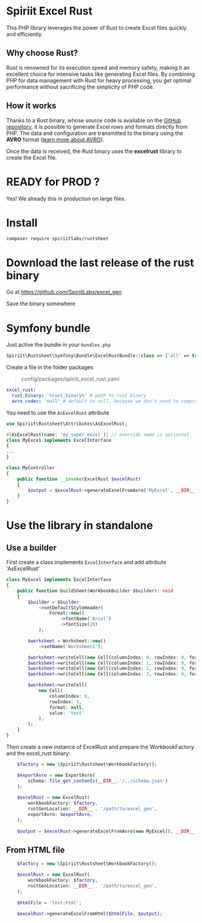 Spiriit Excel Rust
==================

This PHP library leverages the power of Rust to create Excel files quickly and efficiently.

## Why choose Rust?

Rust is renowned for its execution speed and memory safety, making it an excellent choice for intensive tasks like generating Excel files.
By combining PHP for data management with Rust for heavy processing, you get optimal performance without sacrificing the simplicity of PHP code.

## How it works

Thanks to a Rust binary, whose source code is available on the [GitHub repository](link_to_repo), it is possible to generate Excel rows and
formats directly from PHP. The data and configuration are transmitted to the binary using the **AVRO** format ([learn more about AVRO](link_to_avro)).

Once the data is received, the Rust binary uses the **excelrust** library to create the Excel file.

# READY for PROD ?

Yes! We already this in production on large files.

# Install

`composer require spiriitlabs/rustsheet`

# Download the last release of the rust binary

Go at https://github.com/SpiriitLabs/excel_gen

Save the binary somewhere

# Symfony bundle

Just active the bundle in your `bundles.php`

```php
Spiriit\Rustsheet\Symfony\Bundle\ExcelRustBundle::class => ['all' => true],
```

Create a file in the folder packages

> config/packages/spiriit_excel_rust.yaml

```yaml
excel_rust:
  rust_binary: '%rust_binary%' # path to rust binary
  avro_codec: 'null' # default to null, because we don't need to compress the file
```

You need to use the `AsExcelRust` attribute

```php
use Spiriit\Rustsheet\Attributes\AsExcelRust;

#[AsExcelRust(name: 'my_super_excel')] // override name is optionnal
class MyExcel implements ExcelInterface 
{
...
}
```

```php
class MyController
{
    public function __invoke(ExcelRust $excelRust)
    {
        $output = $excelRust->generateExcelFromAvro('MyExcel', __DIR__.'/myexcel_avro.xlsx');
    }
}
```

# Use the library in standalone

## Use a builder

First create a class implements `ExcelInterface` and add attribute 'AsExcelRust'

```php
class MyExcel implements ExcelInterface
{
    public function buildSheet(WorkbookBuilder $builder): void
    {
        $builder = $builder
            ->setDefaultStyleHeader(
                Format::new()
                    ->fontName('Arial')
                    ->fontSize(20)
            );

        $worksheet = Worksheet::new()
            ->setName('Worksheet1');

        $worksheet->writeCell(new Cell(columnIndex: 0, rowIndex: 0, format: null, value: 'Item'));
        $worksheet->writeCell(new Cell(columnIndex: 1, rowIndex: 0, format: null, value: 'Cost'));
        $worksheet->writeCell(new Cell(columnIndex: 2, rowIndex: 0, format: Format::new()->bold(), value: 'Date'));
        $worksheet->writeCell(new Cell(columnIndex: 3, rowIndex: 0, format: Format::new()->bold(), value: 'Autre'));

        $worksheet->writeCell(
            new Cell(
                columnIndex: 0,
                rowIndex: 1,
                format: null,
                value: 'test'
            ),
        );
    }
}
```

Then create a new instance of ExcelRust and prepare the WorkbookFactory and the excel_rust binary:

```php
    $factory = new \Spiriit\Rustsheet\WorkbookFactory();

    $exportAvro = new ExportAvro(
        schema: file_get_contents(__DIR__.'/../schema.json')
    );
    
    $excelRust = new ExcelRust(
        workbookFactory: $factory,
        rustGenLocation: __DIR__ . '/path/to/excel_gen',
        exportAvro: $exportAvro,
    );
    
    $output = $excelRust->generateExcelFromAvro(new MyExcel(), __DIR__.'/myexcel_avro.xlsx');

```

## From HTML file

```php
    $factory = new \Spiriit\Rustsheet\WorkbookFactory();

    $excelRust = new ExcelRust(
        workbookFactory: $factory,
        rustGenLocation: __DIR__ . '/path/to/excel_gen',
    );
    
    $htmlFile = 'test.html';
    
    $excelRust->generateExcelFromHtml($htmlFile, $output);
```

